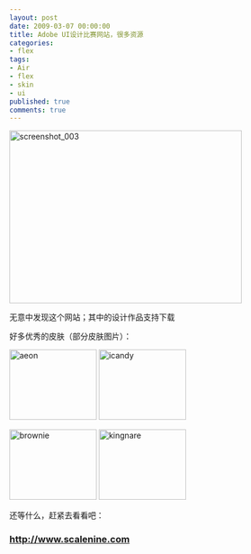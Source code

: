 ```yaml
---
layout: post
date: 2009-03-07 00:00:00
title: Adobe UI设计比赛网站，很多资源
categories:
- flex
tags:
- Air
- flex
- skin
- ui
published: true
comments: true
---
```

<p><img class="alignnone size-full wp-image-370" title="screenshot_003" src="{{site.url}}/media/2009/03/screenshot_003.png" alt="screenshot_003" width="413" height="307" /></p>

<p>无意中发现这个网站；其中的设计作品支持下载</p>

<p>好多优秀的皮肤（部分皮肤图片）：</p>

<p><img class="alignnone size-full wp-image-371" title="aeon" src="{{site.url}}/media/2009/03/aeon.jpg" alt="aeon" width="155" height="125" /> <img class="alignnone size-full wp-image-373" title="icandy" src="{{site.url}}/media/2009/03/icandy.jpg" alt="icandy" width="155" height="125" /></p>

<p><img class="alignnone size-full wp-image-372" title="brownie" src="{{site.url}}/media/2009/03/brownie.jpg" alt="brownie" width="155" height="125" /> <img class="alignnone size-full wp-image-374" title="kingnare" src="{{site.url}}/media/2009/03/kingnare.jpg" alt="kingnare" width="155" height="125" /></p>

<p>还等什么，赶紧去看看吧：
<h3><a href="http://www.scalenine.com" target="_blank"><strong>http://www.scalenine.com</strong></a></h3></p>

